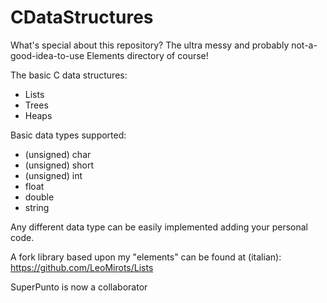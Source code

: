 # CDataStructures
What's special about this repository? The ultra messy and probably not-a-good-idea-to-use Elements directory of course!

The basic C data structures:
- Lists
- Trees
- Heaps

Basic data types supported:
- (unsigned) char
- (unsigned) short
- (unsigned) int
- float
- double
- string

Any different data type can be easily implemented adding your personal code.

A fork library based upon my "elements" can be found at (italian):
https://github.com/LeoMirots/Lists

SuperPunto is now a collaborator
